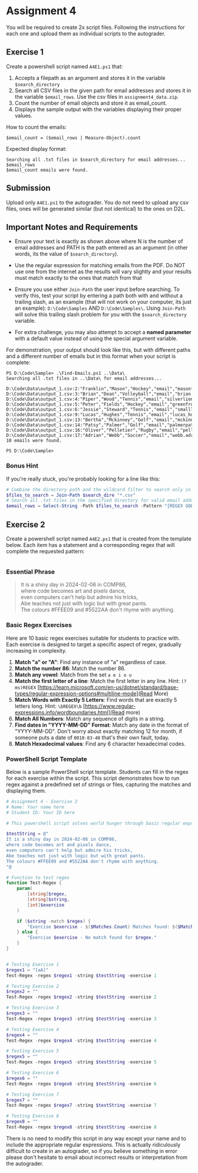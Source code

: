 # Assignment 4

You will be required to create 2x script files.  Following the instructions for each one and upload them as individual scripts to the autograder. 

## Exercise 1

Create a powershell script named `A4E1.ps1` that: 

1. Accepts a filepath as an argument and stores it in the variable `$search_directory`
1. Search all CSV files in the given path for email addresses and stores it in the variable `$email_rows`.  Use the csv files in `assignment4_data.zip`.
1. Count the number of email objects and store it as email_count.  
1. Displays the sample output with the variables displaying their proper values.

How to count the emails:
```
$email_count = ($email_rows | Measure-Object).count
```

Expected display format:
```
Searching all .txt files in $search_directory for email addresses...
$email_rows
$email_count emails were found.
```

## Submission

Upload only `A4E1.ps1` to the autograder. 
You do not need to upload any csv files, ones will be generated similar (but not identical) to the ones on D2L.

## Important Notes and Requirements

* Ensure your text is exactly as shown above where N is the number of email addresses and PATH is the path entered as an argument (in other words, its the value of `$search_directory`). 

* Use the regular expression for matching emails from the PDF.  Do NOT use one from the internet as the results will vary slightly and your results must match exactly to the ones that match from that 

* Ensure you use either `Join-Path` the user input before searching.  To verify this, test your script by entering a path both with and without a trailing slash, as an example (that will not work on your computer, its just an example): `D:\Code\Samples` AND `D:\Code\Samples\`.  Using `Join-Path` will solve this trailing slash problem for you with the `$search_directory` variable.

* For extra challenge, you may also attempt to accept a **named parameter** with a default value instead of using the special argument variable.

For demonstration, your output should look like this, but with different paths and a different number of emails but in this format when your script is complete:
```
PS D:\Code\Sample> .\Find-Emails.ps1 ..\Data\
Searching all .txt files in ..\Data\ for email addresses...

D:\Code\Data\output_1.csv:2:"Franklin","Mason","Hockey","email","masonfranklin@hotmail.com"
D:\Code\Data\output_1.csv:3:"Brian","Dean","Volleyball","email","brian.dean@netnavigators.org"
D:\Code\Data\output_1.csv:4:"Piper","Wood","Tennis","email","silverlion365@hotmail.com"
D:\Code\Data\output_1.csv:5:"Peter","Fields","Hockey","email","greenfrog642@webwarden.org"
D:\Code\Data\output_1.csv:6:"Jessie","Steward","Tennis","email","smallladybug723@netcrafters.org"
D:\Code\Data\output_1.csv:9:"Lucas","Hughes","Tennis","email","lucas_hughes@globalgrid.biz"
D:\Code\Data\output_1.csv:13:"Bertha","Mckinney","Golf","email","mckinney.bertha@business.net"
D:\Code\Data\output_1.csv:14:"Patsy","Palmer","Golf","email","palmerpatsy@globaldataflow.net"
D:\Code\Data\output_1.csv:16:"Oliver","Pelletier","Rugby","email","pelletier.oliver@quantumcode.net"
D:\Code\Data\output_1.csv:17:"Adrian","Webb","Soccer","email","webb.adrian@netnavigator.com"
10 emails were found.

PS D:\Code\Sample>
```

### Bonus Hint

If you're really stuck, you're probably looking for a line like this:

```powershell
# Combine the directory path and the wildcard filter to search only in .txt files
$files_to_search = Join-Path $search_dire "*.csv"
# Search all .txt files in the specified directory for valid email addresses
$email_rows = Select-String -Path $files_to_search -Pattern "{REGEX GOES HERE}"
```

## Exercise 2

Create a powershell script named `A4E2.ps1` that is created from the template below.  Each item has a statement and a corresponding regex that will complete the requested pattern: 

```powershell

```

### Essential Phrase

> It is a shiny day in 2024-02-06 in COMP86,  
> where code becomes art and pixels dance,  
> even computers can't help but admire his tricks,  
> Abe teaches not just with logic but with great pants.  
> The colours #FFEE09 and #5522AA don't rhyme with anything.  


### Basic Regex Exercises

Here are 10 basic regex exercises suitable for students to practice with. Each exercise is designed to target a specific aspect of regex, gradually increasing in complexity.

1.  **Match "a" or "A"**: Find any instance of "a" regardless of case.
1.  **Match the number 86**: Match the number 86.
1.  **Match any vowel**: Match from the set `a e i o u`
1.  **Match the first letter of a line**: Match the first letter in any line. Hint: `(?ms)REGEX` [https://learn.microsoft.com/en-us/dotnet/standard/base-types/regular-expression-options#multiline-mode](Read More)
1.  **Match Words with Exactly 5 Letters**: Find words that are exactly 5 letters long. Hint: `\bREGEX\b` [https://www.regular-expressions.info/wordboundaries.html](Read more)
1.  **Match All Numbers**: Match any sequence of digits in a string.
1.  **Find dates in "YYYY-MM-DD" Format**: Match any date in the format of "YYYY-MM-DD".  Don't worry about exactly matching 12 for month, if someone puts a date of `0010-83-48` that's their own fault, today.
1.  **Match Hexadecimal values**: Find any 6 character hexadecimal codes.

### PowerShell Script Template

Below is a sample PowerShell script template. Students can fill in the regex for each exercise within the script. This script demonstrates how to run regex against a predefined set of strings or files, capturing the matches and displaying them.

```powershell
# Assignment 4 - Exercise 2
# Name: Your name here
# Student ID: Your ID here

# This powershell script solves world hunger through basic regular expression exercises

$testString = @"
It is a shiny day in 2024-02-06 in COMP86,  
where code becomes art and pixels dance,  
even computers can't help but admire his tricks,  
Abe teaches not just with logic but with great pants.  
The colours #FFEE09 and #5522AA don't rhyme with anything.  
"@

# Function to test regex
function Test-Regex {
    param(
        [string]$regex,
        [string]$string, 
        [int]$exercise
    )

    if ($string -match $regex) {
        "Exercise $exercise - $($Matches.Count) Matches found: $($Matches.Values)"
    } else {
        "Exercise $exercise - No match found for $regex."
    }
}


# Testing Exercise 1
$regex1 = "[aA]"
Test-Regex -regex $regex1 -string $testString -exercise 1

# Testing Exercise 2
$regex2 = ""
Test-Regex -regex $regex2 -string $testString -exercise 2

# Testing Exercise 3
$regex3 = ""
Test-Regex -regex $regex3 -string $testString -exercise 3

# Testing Exercise 4
$regex4 = ""
Test-Regex -regex $regex4 -string $testString -exercise 4

# Testing Exercise 5
$regex5 = ""
Test-Regex -regex $regex5 -string $testString -exercise 5

# Testing Exercise 6
$regex6 = ""
Test-Regex -regex $regex6 -string $testString -exercise 6

# Testing Exercise 7
$regex7 = ""
Test-Regex -regex $regex7 -string $testString -exercise 7

# Testing Exercise 8
$regex8 = ""
Test-Regex -regex $regex8 -string $testString -exercise 8

```

There is no need to modify this script in any way except your name and to include the appropriate regular expressions.  This is actually ridiculously difficult to create in an autograder, so if you believe something in error please don't hesitate to email about incorrect results or interpretation from the autograder.  